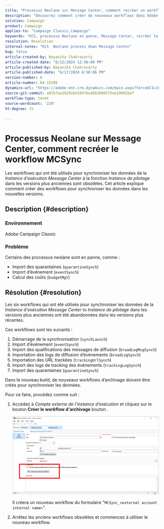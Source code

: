 ```yaml
---
title: "Processus Neolane sur Message Center, comment recréer un workflow MCSync"
description: "Découvrez comment créer de nouveaux workflows dans Adobe Campaign Classic pour synchroniser les données de l’instance d’exécution Message Center avec l’instance de contrôle pour les versions plus récentes."
solution: Campaign
product: Campaign
applies-to: "Campaign Classic,Campaign"
keywords: "KCS, processus Neolane en panne, Message Center, recréer le workflow MCSync, Adobe Campaign, Adobe Campaign Classic"
resolution: Resolution
internal-notes: "KCS  Neolane process down Message Center"
bug: false
article-created-by: Nayanika Chakravarty
article-created-date: "6/12/2024 12:36:09 PM"
article-published-by: Nayanika Chakravarty
article-published-date: "6/17/2024 8:50:06 PM"
version-number: 6
article-number: KA-15280
dynamics-url: "https://adobe-ent.crm.dynamics.com/main.aspx?forceUCI=1&pagetype=entityrecord&etn=knowledgearticle&id=99d42855-b828-ef11-840b-6045bd0065b6"
source-git-commit: a97b7ee29292b4104f6ed8838003f5eb19092bef
workflow-type: tm+mt
source-wordcount: '229'
ht-degree: 1%

---
```


# Processus Neolane sur Message Center, comment recréer le workflow MCSync


Les workflows qui ont été utilisés pour synchroniser les données de la *Instance d&#39;exécution Message Center* à la fonction *Instance de pilotage* dans les versions plus anciennes sont obsolètes. Cet article explique comment créer des workflows pour synchroniser les données dans les nouvelles versions.

## Description {#description}


### <b>Environnement</b>

Adobe Campaign Classic

### <b>Problème</b>

Certains des processus neolane sont en panne, comme :

- Import des quarantaines (`quarantineSynch`)
- Import d’événement (`eventSynch`)
- Calcul des coûts (`budgetMgt`)





## Résolution {#resolution}


Les six workflows qui ont été utilisés pour synchroniser les données de la *Instance d&#39;exécution Message Center* to *Instance de pilotage* dans les versions plus anciennes ont été abandonnées dans les versions plus récentes.

Ces workflows sont les suivants :

1. Démarrage de la synchronisation (`synchLaunch`)
2. Import d’événement (`eventSynch`)
3. Import des qualifications des messages de diffusion (`broadLogMsgSynch`)
4. Importation des logs de diffusion d’événements (`broadLogSynch`)
5. Importation des URL trackées (`trackingUrlSynch`)
6. Import des logs de tracking des événements (`trackingLogSynch`)
7. Import des quarantaines (`quarantineSynch`)


Dans le nouveau build, de nouveaux workflows d’archivage doivent être créés pour synchroniser les données.

Pour ce faire, procédez comme suit :

1. Accédez à *Compte externe de l’instance d’exécution* et cliquez sur le bouton <b>Créer le workflow d&#39;archivage</b> bouton .


   ![](assets/903aa197-e92c-ef11-840b-000d3a34c086.png)



   Il créera un nouveau workflow du formulaire &quot;`MCSync_<external account internal name>`&quot;.
2. Arrêtez les anciens workflows obsolètes et commencez à utiliser le nouveau workflow.
